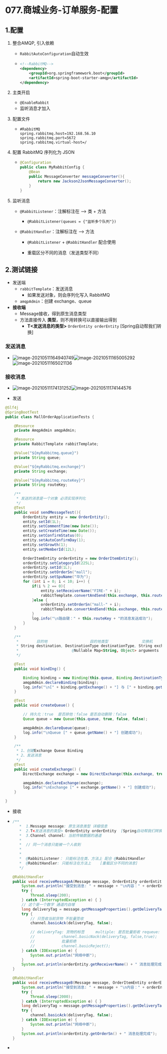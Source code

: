 # 077.商城业务-订单服务-配置

## 1.配置

1. 整合AMQP, 引入依赖

   - `RabbitAutoConfiguration`自动生效

   - ```xml
     <!--RabbitMQ-->
     <dependency>
         <groupId>org.springframework.boot</groupId>
         <artifactId>spring-boot-starter-amqp</artifactId>
     </dependency>
     ```

2. 主类开启 

   - `@EnableRabbit`
   - 监听消息才加入

3. 配置文件

   - ```properties
     #RabbitMQ
     spring.rabbitmq.host=192.168.56.10
     spring.rabbitmq.port=5672
     spring.rabbitmq.virtual-host=/
     ```

4. 配置 RabbitMQ 序列化为 JSON

   - ```java
     @Configuration
     public class MyRabbitConfig {
         @Bean
         public MessageConverter messageConverter(){
             return new Jackson2JsonMessageConverter();
         }
     }
     ```

5. 监听消息

   - `@RabbitListener`：注解标注在 —> 类 + 方法

     - `@RabbitListener(queues = {"监听多个队列"})`

   - `@RabbitHandler`：注解标注在 —> 方法

     - `@RabbitListener` + `@RabbitHandler` 配合使用

     - 重载区分不同的消息（发送类型不同）

       

## 2.测试链接

* 发送端
  * `rabbitTemplate`：发送消息
    * 如果发送对象，则会序列化写入 RabbitMQ
  * `amqpAdmin`：创建 exchange、queue
* **接收端**
  * Message接收，得到原生消息类型
  * 方法直接传入 **类型**，则不用转换可以直接输出得到
    * **T<发送消息的类型>** `OrderEntity orderEntity`  [Spring自动帮我们转换]

### 发送消息

* ![image-20210511164940749](https://raw.githubusercontent.com/TWDH/Leetcode-From-Zero/pictures/img/image-20210511164940749.png)![image-20210511165005292](https://raw.githubusercontent.com/TWDH/Leetcode-From-Zero/pictures/img/image-20210511165005292.png)![image-20210511165021136](https://raw.githubusercontent.com/TWDH/Leetcode-From-Zero/pictures/img/image-20210511165021136.png)

### 接收消息

* ![image-20210511174131252](https://raw.githubusercontent.com/TWDH/Leetcode-From-Zero/pictures/img/image-20210511174131252.png)![image-20210511174144576](https://raw.githubusercontent.com/TWDH/Leetcode-From-Zero/pictures/img/image-20210511174144576.png)

* 发送

```java
@Slf4j
@SpringBootTest
public class MallOrderApplicationTests {

	@Resource
	private AmqpAdmin amqpAdmin;

	@Resource
	private RabbitTemplate rabbitTemplate;

	@Value("${myRabbitmq.queue}")
	private String queue;

	@Value("${myRabbitmq.exchange}")
	private String exchange;

	@Value("${myRabbitmq.routeKey}")
	private String routeKey;

	/**
	 * 发送的消息是一个对象 必须实现序列化
	 */
	@Test
	public void sendMessageTest(){
		OrderEntity entity = new OrderEntity();
		entity.setId(1L);
		entity.setCommentTime(new Date());
		entity.setCreateTime(new Date());
		entity.setConfirmStatus(0);
		entity.setAutoConfirmDay(1);
		entity.setGrowth(1);
		entity.setMemberId(12L);

		OrderItemEntity orderEntity = new OrderItemEntity();
		orderEntity.setCategoryId(225L);
		orderEntity.setId(1L);
		orderEntity.setOrderSn("mall");
		orderEntity.setSpuName("华为");
		for (int i = 0; i < 10; i++) {
			if(i % 2 == 0){
				entity.setReceiverName("FIRE-" + i);
				rabbitTemplate.convertAndSend(this.exchange, this.routeKey, entity, new CorrelationData(UUID.randomUUID().toString().replace("-","")));
			}else {
				orderEntity.setOrderSn("mall-" + i);
				rabbitTemplate.convertAndSend(this.exchange, this.routeKey, orderEntity, new CorrelationData(UUID.randomUUID().toString().replace("-","")));
			}
			log.info("\n路由键：" + this.routeKey + "的消息发送成功");
		}
	}

	/**
	 * 		  目的地					目的地类型				交换机				路由键
	 * String destination, DestinationType destinationType, String exchange, String routingKey,
	 *                        @Nullable Map<String, Object> arguments
	 */

	@Test
	public void bindIng() {

		Binding binding = new Binding(this.queue, Binding.DestinationType.QUEUE, this.exchange, this.routeKey, null);
		amqpAdmin.declareBinding(binding);
		log.info("\n[" + binding.getExchange() + "] 与 [" + binding.getDestination() + "] 绑定成功");
	}

	@Test
	public void createQueue() {

		// 持久化：true  是否排他：false 是否自动删除：false
		Queue queue = new Queue(this.queue, true, false, false);

		amqpAdmin.declareQueue(queue);
		log.info("\nQueue [" + queue.getName() + "] 创建成功");
	}

	/**
	 * 1、创建Exchange Queue Binding
	 * 2、发送消息
	 */
	@Test
	public void createExchange() {
		DirectExchange exchange = new DirectExchange(this.exchange, true, false);

		amqpAdmin.declareExchange(exchange);
		log.info("\nExchange [" + exchange.getName() + "] 创建成功");
	}

}

```

* 接收

* ```java
  /**
  	 * 	1.Message message: 原生消息类型 详细信息
  	 * 	2.T<发送消息的类型> OrderEntity orderEntity  [Spring自动帮我们转换]
  	 * 	3.Channel channel: 当前传输数据的通道
  	 *
  	 * 	// 同一个消息只能被一个人收到
  	 *
  	 *
  	 * 	@RabbitListener： 只能标注在类、方法上 配合 @RabbitHandler
  	 * 	@RabbitHandler: 只能标注在方法上	[重载区分不同的消息]
  	 */
  
  @RabbitHandler
  public void receiveMessageA(Message message, OrderEntity orderEntity, Channel channel){
      System.out.println("接受到消息: " + message + "\n内容：" + orderEntity);
      try {
          Thread.sleep(200);
      } catch (InterruptedException e) { }
      // 这个是一个数字 通道内自增
      long deliveryTag = message.getMessageProperties().getDeliveryTag();
      try {
          // 只签收当前货物 不批量签收
          channel.basicAck(deliveryTag, false);
  
          // deliveryTag: 货物的标签  	multiple: 是否批量拒收 requeue: 是否重新入队
          //			channel.basicNack(deliveryTag, false,true);
          //			批量拒绝
          //			channel.basicReject();
      } catch (IOException e) {
          System.out.println("网络中断");
      }
      System.out.println(orderEntity.getReceiverName() + " 消息处理完成");
  }
  
  @RabbitHandler
  public void receiveMessageB(Message message, OrderItemEntity orderEntity, Channel channel){
      System.out.println("接受到消息: " + message + "\n内容：" + orderEntity);
      try {
          Thread.sleep(2000);
      } catch (InterruptedException e) { }
      long deliveryTag = message.getMessageProperties().getDeliveryTag();
      try {
          channel.basicAck(deliveryTag, false);
      } catch (IOException e) {
          System.out.println("网络中断");
      }
      System.out.println(orderEntity.getOrderSn() + " 消息处理完成");
  }
  ```

* 